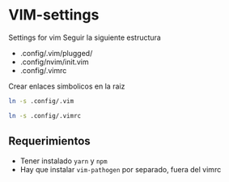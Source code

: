 # VIM-settings
Settings for vim 
Seguir la siguiente estructura
* .config/.vim/plugged/
* .config/nvim/init.vim
* .config/.vimrc

Crear enlaces simbolicos en la raiz
```sh
ln -s .config/.vim
```
```sh
ln -s .config/.vimrc
```

## Requerimientos
* Tener instalado `yarn` y `npm`
* Hay que instalar `vim-pathogen` por separado, fuera del vimrc


